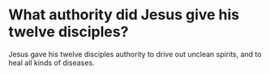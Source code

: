 # What authority did Jesus give his twelve disciples?

Jesus gave his twelve disciples authority to drive out unclean spirits, and to heal all kinds of diseases.
